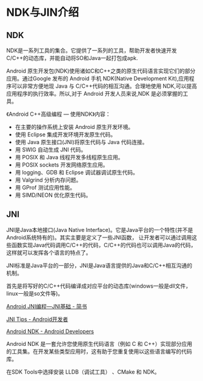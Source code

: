 # NDK与JIN介绍



## NDK

NDK是一系列工具的集合。它提供了一系列的工具，帮助开发者快速开发C/C++的动态库，并能自动将SO和Java一起打包成apk.

Android 原生开发包(NDK)使用诸如C和C++之类的原生代码语言实现它们的部分应用。通过Google 发布的 Android 手机 NDK(Native Development Kit),应用程序可以非常方便地现 Java 与 C/C++代码的相互沟通。合理地使用 NDK,可以提高应用程序的执行效率。所以,对于 Android 开发人员来说,NDK 是必须掌握的工具。



《Android C++高级编程 — 使用NDK》内容：

- 在主要的操作系统上安装 Android 原生开发环境。
- 使用 Eclipse 集成开发环境开发原生代码。
- 使用 Java 原生接口(JNI)将原生代码与 Java 代码连接。
- 用 SWIG 自动生成 JNI 代码。
- 用 POSIX 和 Java 线程开发多线程原生应用。
- 用 POSIX sockets 开发网络原生应用。
- 用 logging、GDB 和 Eclipse 调试器调试原生代码。
- 用 Valgrind 分析内存问题。
- 用 GProf 测试应用性能。
- 用 SIMD/NEON 优化原生代码。




## JNI

JNI是Java本地接口(Java Native Interface)。它是Java平台的一个特性(并不是Android系统特有的)。其实主要是定义了一些JNI函数，
让开发者可以通过调用这些函数实现Java代码调用C/C++的代码，C/C++的代码也可以调用Java的代码，这样就可以发挥各个语言的特点了。

JNI标准是Java平台的一部分，JNI是Java语言提供的Java和C/C++相互沟通的机制。



首先是将写好的C/C++代码编译成对应平台的动态库(windows一般是dll文件，linux一般是so文件等)。


[Android JNI编程—JNI基础 - 简书](http://www.jianshu.com/p/aba734d5b5cd )

[JNI Tips - Android开发者](https://developer.android.com/training/articles/perf-jni.html)

[Android NDK - Android Developers](https://developer.android.com/ndk/index.html?hl=zh-cn)

Android NDK 是一套允许您使用原生代码语言（例如 C 和 C++）实现部分应用的工具集。在开发某些类型应用时，这有助于您重复使用以这些语言编写的代码库。







在SDK Tools中选择安装 LLDB（调试工具） 、CMake 和 NDK。